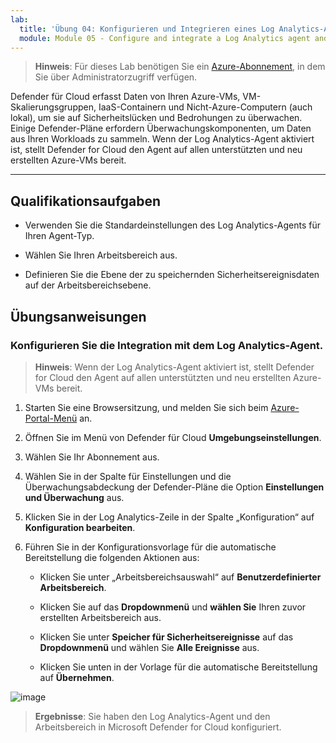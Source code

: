 ```yaml
---
lab:
  title: 'Übung 04: Konfigurieren und Integrieren eines Log Analytics-Agents und -Arbeitsbereichs mit Defender für Cloud'
  module: Module 05 - Configure and integrate a Log Analytics agent and workspace in Defender for Cloud
---
```



>**Hinweis**: Für dieses Lab benötigen Sie ein [Azure-Abonnement](https://azure.microsoft.com/en-us/free/?azure-portal=true), in dem Sie über Administratorzugriff verfügen. 


Defender für Cloud erfasst Daten von Ihren Azure-VMs, VM-Skalierungsgruppen, IaaS-Containern und Nicht-Azure-Computern (auch lokal), um sie auf Sicherheitslücken und Bedrohungen zu überwachen. Einige Defender-Pläne erfordern Überwachungskomponenten, um Daten aus Ihren Workloads zu sammeln. Wenn der Log Analytics-Agent aktiviert ist, stellt Defender for Cloud den Agent auf allen unterstützten und neu erstellten Azure-VMs bereit. 

---

## Qualifikationsaufgaben

- Verwenden Sie die Standardeinstellungen des Log Analytics-Agents für Ihren Agent-Typ.

- Wählen Sie Ihren Arbeitsbereich aus.
  
- Definieren Sie die Ebene der zu speichernden Sicherheitsereignisdaten auf der Arbeitsbereichsebene.

## Übungsanweisungen 

### Konfigurieren Sie die Integration mit dem Log Analytics-Agent.

>**Hinweis**: Wenn der Log Analytics-Agent aktiviert ist, stellt Defender for Cloud den Agent auf allen unterstützten und neu erstellten Azure-VMs bereit. 

1. Starten Sie eine Browsersitzung, und melden Sie sich beim [Azure-Portal-Menü](https://portal.azure.com/) an.
   
2. Öffnen Sie im Menü von Defender für Cloud **Umgebungseinstellungen**.

4. Wählen Sie Ihr Abonnement aus.

5. Wählen Sie in der Spalte für Einstellungen und die Überwachungsabdeckung der Defender-Pläne die Option **Einstellungen und Überwachung** aus.

7. Klicken Sie in der Log Analytics-Zeile in der Spalte „Konfiguration“ auf  **Konfiguration bearbeiten**.

8. Führen Sie in der Konfigurationsvorlage für die automatische Bereitstellung die folgenden Aktionen aus:

   - Klicken Sie unter „Arbeitsbereichsauswahl“ auf **Benutzerdefinierter Arbeitsbereich**.

   - Klicken Sie auf das **Dropdownmenü** und **wählen Sie** Ihren zuvor erstellten Arbeitsbereich aus.

   - Klicken Sie unter **Speicher für Sicherheitsereignisse** auf das **Dropdownmenü** und wählen Sie **Alle Ereignisse** aus.

   - Klicken Sie unten in der Vorlage für die automatische Bereitstellung auf **Übernehmen**.
   
![image](https://github.com/MicrosoftLearning/Secure-Azure-services-and-workloads-with-Microsoft-Cloud-Security-Benchmark/assets/91347931/c1c812e7-b5ca-4caa-b8e6-34a6e4b325fd)




> **Ergebnisse**: Sie haben den Log Analytics-Agent und den Arbeitsbereich in Microsoft Defender for Cloud konfiguriert.
